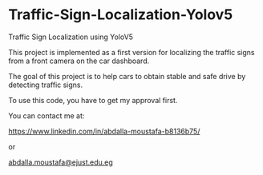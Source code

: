 # Traffic-Sign-Localization-Yolov5
Traffic Sign Localization using YoloV5 

This project is implemented as a first version for localizing the traffic signs from a front camera on the car dashboard.

The goal of this project is to help cars to obtain stable and safe drive by detecting traffic signs.

To use this code, you have to get my approval first.

You can contact me at:

https://www.linkedin.com/in/abdalla-moustafa-b8136b75/

or

abdalla.moustafa@ejust.edu.eg
